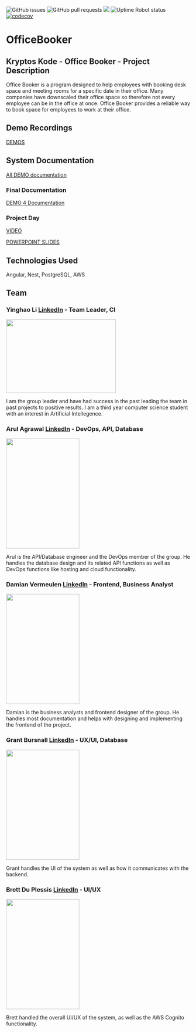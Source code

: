 ![GitHub issues](https://img.shields.io/github/issues/COS301-SE-2022/Office-Booker)
![GitHub pull requests](https://img.shields.io/github/issues-pr/COS301-SE-2022/Office-Booker)
[![](https://github.com/COS301-SE-2022/Office-Booker/actions/workflows/index.yml/badge.svg)](https://github.com/COS301-SE-2022/Office-Booker/actions/workflows/index.yml)
<img alt="Uptime Robot status" src="https://img.shields.io/uptimerobot/status/m791717149-2a2cfca481cd111b335e6c78">
[![codecov](https://codecov.io/gh/COS301-SE-2022/Office-Booker/branch/develop/graph/badge.svg)](https://codecov.io/gh/COS301-SE-2022/Office-Booker/)




# OfficeBooker

## Kryptos Kode - Office Booker - Project Description
Office Booker is a program designed to help employees with booking desk space and meeting rooms for a specific date in their office. Many companies have downscaled their office space so therefore not every employee can be in the office at once. Office Booker provides a reliable way to book space for employees to work at their office. 

## Demo Recordings

[DEMOS](https://github.com/COS301-SE-2022/Office-Booker/files/9847159/DEMOS.txt)

## System Documentation

[All DEMO documentation](https://drive.google.com/drive/folders/1kOBPcakZ0zkl7E3tvZq_-cgIGB-ykgqi?usp=sharing)

### Final Documentation

[DEMO 4 Documentation](https://drive.google.com/drive/folders/1dmf1O5uhnUkzKomewg347ZQYnwG1dQ99?usp=sharing)

### Project Day

[VIDEO](https://drive.google.com/drive/folders/1pX_rDuyucQDbYlYmJ0x341krVdaU26fL?usp=sharing)

[POWERPOINT SLIDES](https://drive.google.com/drive/folders/1QO4BOFZstXepmtakwjAkE6Zf4SAc-737?usp=sharing)

## Technologies Used
Angular, Nest, PostgreSQL, AWS

## Team
### Yinghao Li [LinkedIn](https://www.linkedin.com/in/yinghao-li-4b5339233) - Team Leader, CI
<img src="https://user-images.githubusercontent.com/93526910/168092215-e57dc66c-cf3b-4c6f-85cd-bdf18ba7b292.png" width="300" height="200"/>

I am the group leader and have had success in the past leading the team in past projects to positive results. I am a third year computer science student with an interest in Artificial Intellegence.

### Arul Agrawal [LinkedIn](https://www.linkedin.com/in/arul-agrawal-67264123a) - DevOps, API, Database
<img src="https://user-images.githubusercontent.com/93526910/168092981-e2b4d398-e713-40ba-9e06-fcf2fb50ca41.jpg" width="200" height="300"/>

Arul is the API/Database engineer and the DevOps member of the group. He handles the database design and its related API functions as well as DevOps functions like hosting and cloud functionality.


### Damian Vermeulen [LinkedIn](https://www.linkedin.com/in/damian-vermeulen-a8750423a) - Frontend, Business Analyst
<img src="https://user-images.githubusercontent.com/93526910/168092473-1bfb0b5c-2cc3-4d4c-976d-bf621358b38b.jpg" width="200" height="300"/>

Damian is the business analysts and frontend designer of the group. He handles most documentation and helps with designing and implementing the frontend of the project.

### Grant Bursnall [LinkedIn](https://www.linkedin.com/in/grant-bursnall-6238a2238) - UX/UI, Database
<img src="https://user-images.githubusercontent.com/93526910/168092438-b1d9a561-380e-447a-9e86-0514db05ae27.jpeg" width="200" height="300"/>

Grant handles the UI of the system as well as how it communicates with the backend.

### Brett Du Plessis [LinkedIn](https://www.linkedin.com/in/brettduplessis) - UI/UX
<img src="https://user-images.githubusercontent.com/93526910/168096437-eee24d03-5bd3-418c-a086-9b8d05de9011.jpg" width="200" height="300"/>

Brett handled the overall UI/UX of the system, as well as the AWS Cognito functionality.

